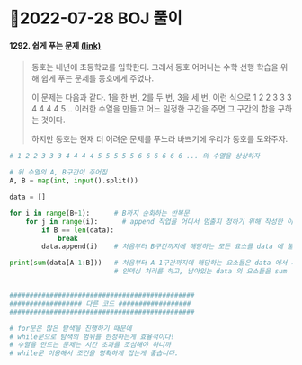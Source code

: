 # 📌2022-07-28 BOJ 풀이



#### 1292. 쉽게 푸는 문제 [(link)](https://www.acmicpc.net/problem/1292)

> 동호는 내년에 초등학교를 입학한다. 그래서 동호 어머니는 수학 선행 학습을 위해 쉽게 푸는 문제를 동호에게 주었다.
>
> 이 문제는 다음과 같다. 1을 한 번, 2를 두 번, 3을 세 번, 이런 식으로 1 2 2 3 3 3 4 4 4 4 5 .. 이러한 수열을 만들고 어느 일정한 구간을 주면 그 구간의 합을 구하는 것이다.
>
> 하지만 동호는 현재 더 어려운 문제를 푸느라 바쁘기에 우리가 동호를 도와주자.

```python
# 1 2 2 3 3 3 4 4 4 4 5 5 5 5 5 6 6 6 6 6 6 ... 의 수열을 상상하자

# 위 수열의 A, B구간이 주어짐
A, B = map(int, input().split())

data = []

for i in range(B+1):      # B까지 순회하는 반복문
    for j in range(i):      # append 작업을 어디서 멈출지 정하기 위해 작성한 이중반복문
        if B == len(data):
            break
        data.append(i)    # 처음부터 B구간까지에 해당하는 모든 요소를 data 에 붙여줌

print(sum(data[A-1:B]))   # 처음부터 A-1구간까지에 해당하는 요소들은 data 에서 제외하려고
                          # 인덱싱 처리를 하고, 남아있는 data 의 요소들을 sum


##############################################
################## 다른 코드 ##################
##############################################

# for문은 많은 탐색을 진행하기 때문에
# while문으로 탐색의 범위를 한정하는게 효율적이다!
# 수열을 만드는 문제는 시간 초과를 조심해야 하니까
# while문 이용해서 조건을 명확하게 잡는게 좋습니다.
```


